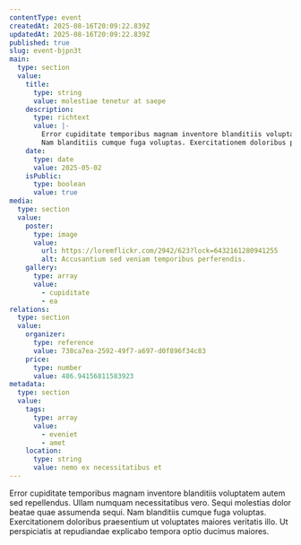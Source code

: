 ```yaml
---
contentType: event
createdAt: 2025-08-16T20:09:22.839Z
updatedAt: 2025-08-16T20:09:22.839Z
published: true
slug: event-bjpn3t
main:
  type: section
  value:
    title:
      type: string
      value: molestiae tenetur at saepe
    description:
      type: richtext
      value: |-
        Error cupiditate temporibus magnam inventore blanditiis voluptatem autem sed repellendus. Ullam numquam necessitatibus vero. Sequi molestias dolor beatae quae assumenda sequi.
        Nam blanditiis cumque fuga voluptas. Exercitationem doloribus praesentium ut voluptates maiores veritatis illo. Ut perspiciatis at repudiandae explicabo tempora optio ducimus maiores.
    date:
      type: date
      value: 2025-05-02
    isPublic:
      type: boolean
      value: true
media:
  type: section
  value:
    poster:
      type: image
      value:
        url: https://loremflickr.com/2942/623?lock=6432161280941255
        alt: Accusantium sed veniam temporibus perferendis.
    gallery:
      type: array
      value:
        - cupiditate
        - ea
relations:
  type: section
  value:
    organizer:
      type: reference
      value: 738ca7ea-2592-49f7-a697-d0f896f34c83
    price:
      type: number
      value: 486.94156811583923
metadata:
  type: section
  value:
    tags:
      type: array
      value:
        - eveniet
        - amet
    location:
      type: string
      value: nemo ex necessitatibus et
---
```


Error cupiditate temporibus magnam inventore blanditiis voluptatem autem sed repellendus. Ullam numquam necessitatibus vero. Sequi molestias dolor beatae quae assumenda sequi.
Nam blanditiis cumque fuga voluptas. Exercitationem doloribus praesentium ut voluptates maiores veritatis illo. Ut perspiciatis at repudiandae explicabo tempora optio ducimus maiores.